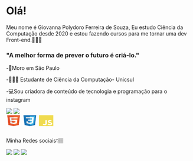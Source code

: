 # Olá!
Meu nome é Giovanna Polydoro Ferreira de Souza, Eu estudo Ciência da Computação desde 2020 e estou fazendo cursos para me tornar uma dev Front-end.👩🏻‍💻

### "A melhor forma de prever o futuro é criá-lo."
-📍Moro em São Paulo

-👩🏻‍💻 Estudante de Ciência da Computação- Unicsul

-💻Sou criadora de conteúdo de tecnologia e programação para o instagram

<div>
<img align = "180cm" src = "https://github-readme-stats.vercel.app/api?username=giovannapfds&show_icons=true&theme=dracula&include_all_commits=true&count_private=true" />
<img align = "180cm" src = "https://github-readme-stats.vercel.app/api/top-langs/?username=giovannapfds&layout=compact&langs_count=16&theme=dracula" />
<br> 
<img  align="center"  height="30"  width="40"  src="https://raw.githubusercontent.com/devicons/devicon/master/icons/html5/html5-original.svg">
<img  align="center"  height="30"  width="40"  src="https://raw.githubusercontent.com/devicons/devicon/master/icons/css3/css3-original.svg">                                       <img  align="center" height="30"  width="40"  src="https://raw.githubusercontent.com/devicons/devicon/master/icons/javascript/javascript-plain.svg">                         
</div>

##

Minha Redes sociais👇🏽 
<div> <a  href="https://www.instagram.com/study_cdc/"  target="_blank"><img  src="https://img.shields.io/badge/-Instagram-%23E4405F?style=for-the-badge&logo=instagram&logoColor=white"  target="_blank"></a>
<a  href = "mailto: giovannapfds@gmail.com"><img  src="https://img.shields.io/badge/-Gmail-%23333?style=for-the-badge&logo=gmail&logoColor=white"  target="_blank"></a>
<a  href="https://www.linkedin.com/in/giovanna-polydoro-ferreira-de-souza-559847203/"  target="_blank"><img  src="https://img.shields.io/badge/-LinkedIn-%230077B5?style=for-the-badge&logo=linkedin&logoColor=white"  target="_blank"></a>

</div>

